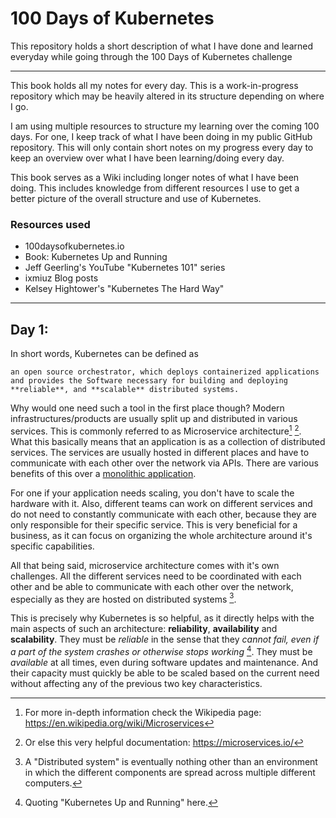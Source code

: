 # 100 Days of Kubernetes
This repository holds a short description of what I have done and learned everyday while going through the 100 Days of Kubernetes challenge

* * * 

This book holds all my notes for every day. This is a work-in-progress repository which may be heavily altered in its structure depending on where I go. 

I am using multiple resources to structure my learning over the coming 100 days. For one, I keep track of what I have been doing in my public GitHub repository. This will only contain short notes on my progress every day to keep an overview over what I have been learning/doing every day. 

This book serves as a Wiki including longer notes of what I have been doing. This includes knowledge from different resources I use to get a better picture of the overall structure and use of Kubernetes. 

### Resources used
- 100daysofkubernetes.io
- Book: Kubernetes Up and Running
- Jeff Geerling's YouTube "Kubernetes 101" series
- ixmiuz Blog posts
- Kelsey Hightower's "Kubernetes The Hard Way"

* * *

## Day 1: 
In short words, Kubernetes can be defined as

```an open source orchestrator, which deploys containerized applications and provides the Software necessary for building and deploying **reliable**, and **scalable** distributed systems.```

Why would one need such a tool in the first place though? Modern infrastructures/products are usually split up and distributed in various services. This is commonly referred to as Microservice architecture[^1] [^2]. What this basically means that an application is as a collection of distributed services. The services are usually hosted in different places and have to communicate with each other over the network via APIs. There are various benefits of this over a [monolithic application](https://en.wikipedia.org/wiki/Monolithic_application#:~:text=In%20software%20engineering%2C%20a%20monolithic,independent%20from%20other%20computing%20applications.). 

For one if your application needs scaling, you don't have to scale the hardware with it. Also, different teams can work on different services and do not need to constantly communicate with each other, because they are only responsible for their specific service. This is very beneficial for a business, as it can focus on organizing the whole architecture around it's specific capabilities. 

All that being said, microservice architecture comes with it's own challenges. All the different services need to be coordinated with each other and be able to communicate with each other over the network, especially as they are hosted on distributed systems [^3]. 

This is precisely why Kubernetes is so helpful, as it directly helps with the main aspects of such an architecture: **reliability**, **availability** and **scalability**. They must be _reliable_ in the sense that they *cannot fail, even if a part of the system crashes or otherwise stops working* [^4]. They must be _available_ at all times, even during software updates and maintenance. And their capacity must quickly be able to be scaled based on the current need without affecting any of the previous two key characteristics. 

[^1]: For more in-depth information check the Wikipedia page: https://en.wikipedia.org/wiki/Microservices
[^2]: Or else this very helpful documentation: https://microservices.io/
[^3]: A "Distributed system" is eventually nothing other than an environment in which the different components are spread across multiple different computers. 
[^4]: Quoting "Kubernetes Up and Running" here. 
